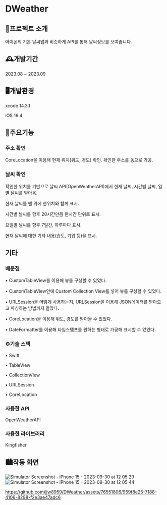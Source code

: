 # DWeather

## 📄프로젝트 소개
아이폰의 기본 날씨앱과 비슷하게 API를 통해 날씨정보를 보여줍니다.

## 🕰️개발기간
2023.08 ~ 2023.09

## 🖥️개발환경
xcode 14.3.1

iOS 16.4

## 📱주요기능

### 주소 확인
  CoreLocation을 이용해 현재 위치(위도, 경도) 확인.
  확인한 주소를 동으로 가공.
  
### 날씨 확인
  확인한 위치를 기반으로 날씨 API(OpenWeatherAPI)에서 현재 날씨, 시간별 날씨, 일별 날씨를 받아옴.
  
  현재 날씨를 맨 위에 현위치와 함께 표시.
  
  시간별 날씨를 향후 20시간만큼 한시간 단위로 표시.
  
  요일별 날씨를 향후 7일간, 하루마다 표시.
  
  현재 날씨에 대한 기타 내용(습도, 기압 등)을 표시.

## 기타

### 배운점
• CustomTableView를 이용해 뷰를 구성할 수 있었다.

• CustomTableView안에 Custom Collection View를 넣어 뷰를 구성할 수 있었다.

• URLSession을 어떻게 사용하는지, URLSession을 이용해 JSON데이터를 받아오고 파싱하는 방법까지 알았다.

• CoreLocation을 이용해 위도, 경도를 받아올 수 있었다.

• DateFormatter를 이용해 타임스탬프를 원하는 형태로 가공해 표시할 수 있었다.


### ⚙️기술 스택
• Swift

• TableView

• CollectionView

• URLSession

• CoreLocation

### 사용한 API
  OpenWeatherAPI
  
### 사용한 라이브러리
  Kingfisher

## 🏙️작동 화면
![Simulator Screenshot - iPhone 15 - 2023-09-30 at 12 05 29](https://github.com/jjw8959/DWeather/assets/76551806/29cf5045-d393-456e-ac4d-21d5f43d4c35)
![Simulator Screenshot - iPhone 15 - 2023-09-30 at 12 05 44](https://github.com/jjw8959/DWeather/assets/76551806/b957b41b-44ca-4b85-9b0e-7401ecd4d3c3)

https://github.com/jjw8959/DWeather/assets/76551806/959f8e25-7188-4106-8298-f2e3ae47adc6



